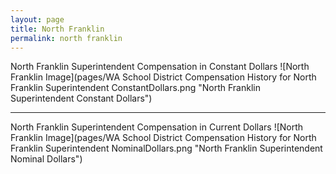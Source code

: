 ```yaml
---
layout: page
title: North Franklin
permalink: north franklin
---
```



North Franklin Superintendent Compensation in Constant Dollars
![North Franklin Image](pages/WA School District Compensation History for North Franklin Superintendent ConstantDollars.png "North Franklin Superintendent Constant Dollars")
___

North Franklin Superintendent Compensation in Current Dollars
![North Franklin Image](pages/WA School District Compensation History for North Franklin Superintendent NominalDollars.png "North Franklin Superintendent Nominal Dollars")